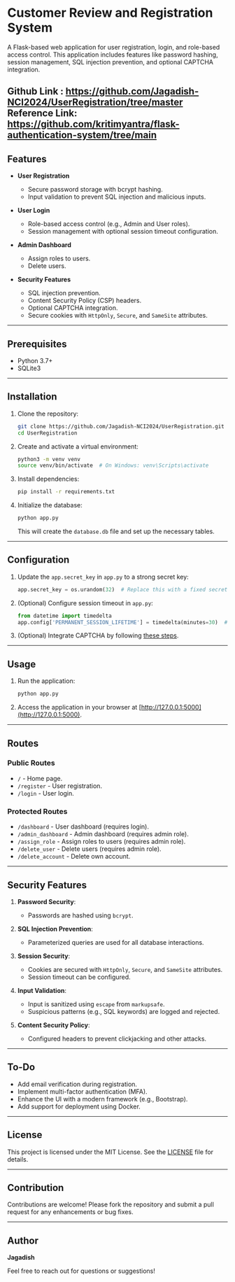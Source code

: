 # Customer Review and Registration System

A Flask-based web application for user registration, login, and role-based access control. This application includes features like password hashing, session management, SQL injection prevention, and optional CAPTCHA integration.

Github Link : https://github.com/Jagadish-NCI2024/UserRegistration/tree/master
Reference Link: https://github.com/kritimyantra/flask-authentication-system/tree/main
---

## Features

- **User Registration**
  - Secure password storage with bcrypt hashing.
  - Input validation to prevent SQL injection and malicious inputs.
  
- **User Login**
  - Role-based access control (e.g., Admin and User roles).
  - Session management with optional session timeout configuration.

- **Admin Dashboard**
  - Assign roles to users.
  - Delete users.

- **Security Features**
  - SQL injection prevention.
  - Content Security Policy (CSP) headers.
  - Optional CAPTCHA integration.
  - Secure cookies with `HttpOnly`, `Secure`, and `SameSite` attributes.

---

## Prerequisites

- Python 3.7+
- SQLite3

---

## Installation

1. Clone the repository:
   ```bash
   git clone https://github.com/Jagadish-NCI2024/UserRegistration.git
   cd UserRegistration
   ```

2. Create and activate a virtual environment:
   ```bash
   python3 -m venv venv
   source venv/bin/activate  # On Windows: venv\Scripts\activate
   ```

3. Install dependencies:
   ```bash
   pip install -r requirements.txt
   ```

4. Initialize the database:
   ```bash
   python app.py
   ```
   This will create the `database.db` file and set up the necessary tables.

---

## Configuration

1. Update the `app.secret_key` in `app.py` to a strong secret key:
   ```python
   app.secret_key = os.urandom(32)  # Replace this with a fixed secret key for production
   ```

2. (Optional) Configure session timeout in `app.py`:
   ```python
   from datetime import timedelta
   app.config['PERMANENT_SESSION_LIFETIME'] = timedelta(minutes=30)  # Adjust timeout as needed
   ```

3. (Optional) Integrate CAPTCHA by following [these steps](https://github.com/Jagadish-NCI2024/UserRegistration#integrating-captcha).

---

## Usage

1. Run the application:
   ```bash
   python app.py
   ```

2. Access the application in your browser at [http://127.0.0.1:5000](http://127.0.0.1:5000).

---

## Routes

### Public Routes
- `/` - Home page.
- `/register` - User registration.
- `/login` - User login.

### Protected Routes
- `/dashboard` - User dashboard (requires login).
- `/admin_dashboard` - Admin dashboard (requires admin role).
- `/assign_role` - Assign roles to users (requires admin role).
- `/delete_user` - Delete users (requires admin role).
- `/delete_account` - Delete own account.

---

## Security Features

1. **Password Security**:
   - Passwords are hashed using `bcrypt`.

2. **SQL Injection Prevention**:
   - Parameterized queries are used for all database interactions.

3. **Session Security**:
   - Cookies are secured with `HttpOnly`, `Secure`, and `SameSite` attributes.
   - Session timeout can be configured.

4. **Input Validation**:
   - Input is sanitized using `escape` from `markupsafe`.
   - Suspicious patterns (e.g., SQL keywords) are logged and rejected.

5. **Content Security Policy**:
   - Configured headers to prevent clickjacking and other attacks.

---

## To-Do

- Add email verification during registration.
- Implement multi-factor authentication (MFA).
- Enhance the UI with a modern framework (e.g., Bootstrap).
- Add support for deployment using Docker.

---

## License

This project is licensed under the MIT License. See the [LICENSE](LICENSE) file for details.

---

## Contribution

Contributions are welcome! Please fork the repository and submit a pull request for any enhancements or bug fixes.

---

## Author

**Jagadish**

Feel free to reach out for questions or suggestions!

